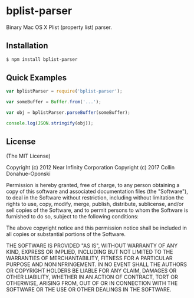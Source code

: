 bplist-parser
=============

Binary Mac OS X Plist (property list) parser.

## Installation

```bash
$ npm install bplist-parser
```

## Quick Examples

```javascript
var bplistParser = require('bplist-parser');

var someBuffer = Buffer.from('...');

var obj = bplistParser.parseBuffer(someBuffer);

console.log(JSON.stringify(obj));
```

## License

(The MIT License)

Copyright (c) 2012 Near Infinity Corporation
Copyright (c) 2017 Collin Donahue-Oponski

Permission is hereby granted, free of charge, to any person obtaining
a copy of this software and associated documentation files (the
"Software"), to deal in the Software without restriction, including
without limitation the rights to use, copy, modify, merge, publish,
distribute, sublicense, and/or sell copies of the Software, and to
permit persons to whom the Software is furnished to do so, subject to
the following conditions:

The above copyright notice and this permission notice shall be
included in all copies or substantial portions of the Software.

THE SOFTWARE IS PROVIDED "AS IS", WITHOUT WARRANTY OF ANY KIND,
EXPRESS OR IMPLIED, INCLUDING BUT NOT LIMITED TO THE WARRANTIES OF
MERCHANTABILITY, FITNESS FOR A PARTICULAR PURPOSE AND
NONINFRINGEMENT. IN NO EVENT SHALL THE AUTHORS OR COPYRIGHT HOLDERS BE
LIABLE FOR ANY CLAIM, DAMAGES OR OTHER LIABILITY, WHETHER IN AN ACTION
OF CONTRACT, TORT OR OTHERWISE, ARISING FROM, OUT OF OR IN CONNECTION
WITH THE SOFTWARE OR THE USE OR OTHER DEALINGS IN THE SOFTWARE.
